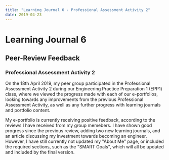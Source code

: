 ```yaml
---
title: "Learning Journal 6 - Professional Assessment Activity 2"
date: 2019-04-23
---
```


# Learning Journal 6
## Peer-Review Feedback
### Professional Assessment Activity 2

On the 18th April 2019, my peer group participated in the Professional Assessment Activity 2 during our Engineering Practice Preparation 1 (EPP1) class, where we viewed the progress made with each of our
e-portfolios, looking towards any improvements from the previous Professional Assessment Activity, as well as any further progress with learning journals and portfolio content.

My e-portfolio is currently receiving positive feedback, according to the reviews I have received from my group memebers. I have shown good progress since the previous review, adding two new learning
journals, and an article discussing my investment towards becoming an engineer. However, I have still currently not updated my "About Me" page, or included the required sections, such as the "SMART Goals",
which will all be updated and included by the final version.